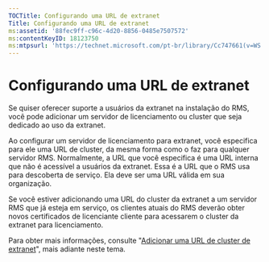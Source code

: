 ```yaml
---
TOCTitle: Configurando uma URL de extranet
Title: Configurando uma URL de extranet
ms:assetid: '88fec9ff-c96c-4d20-8856-0485e7507572'
ms:contentKeyID: 18123750
ms:mtpsurl: 'https://technet.microsoft.com/pt-br/library/Cc747661(v=WS.10)'
---
```


Configurando uma URL de extranet
================================

Se quiser oferecer suporte a usuários da extranet na instalação do RMS, você pode adicionar um servidor de licenciamento ou cluster que seja dedicado ao uso da extranet.

Ao configurar um servidor de licenciamento para extranet, você especifica para ele uma URL de cluster, da mesma forma como o faz para qualquer servidor RMS. Normalmente, a URL que você especifica é uma URL interna que não é acessível a usuários da extranet. Essa é a URL que o RMS usa para descoberta de serviço. Ela deve ser uma URL válida em sua organização.

Se você estiver adicionando uma URL do cluster da extranet a um servidor RMS que já esteja em serviço, os clientes atuais do RMS deverão obter novos certificados de licenciante cliente para acessarem o cluster da extranet para licenciamento.

Para obter mais informações, consulte "[Adicionar uma URL de cluster de extranet](https://technet.microsoft.com/12c83186-ce9e-4100-bbd1-d87a885331c7)", mais adiante neste tema.
